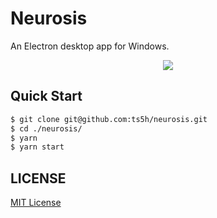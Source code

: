 # Neurosis

An Electron desktop app for Windows.  

<p align="center">
  <img src="https://user-images.githubusercontent.com/1344010/195961101-52c3ccef-e020-414d-8957-3d54ba990ad7.png" />
</p>

## Quick Start
```bash
$ git clone git@github.com:ts5h/neurosis.git
$ cd ./neurosis/
$ yarn
$ yarn start
```

## LICENSE
<a href="./LICENSE">MIT License</a>
